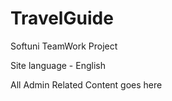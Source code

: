 # TravelGuide
Softuni TeamWork Project

Site language - English

All Admin Related Content goes here
